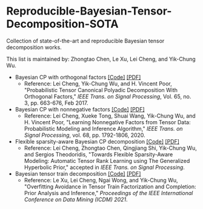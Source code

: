 # Reproducible-Bayesian-Tensor-Decomposition-SOTA

Collection of state-of-the-art and reproducible Bayesian tensor decomposition works.

This list is maintained by:
Zhongtao Chen, Le Xu, Lei Cheng, and Yik-Chung Wu.

- Bayesian CP with orthogonal factors [\[Code\]](https://github.com/leicheng-tensor/pcpd-orthogonal-) [\[PDF\]](https://ieeexplore.ieee.org/document/7555316/)
  - Reference: Lei Cheng, Yik-Chung Wu, and H. Vincent Poor, "Probabilistic Tensor Canonical Polyadic Decomposition With Orthogonal Factors," _IEEE Trans. on Signal Processing_, Vol. 65, no. 3, pp. 663-676, Feb 2017.
- Bayesian CP with nonnegative factors [\[Code\]](https://github.com/leicheng-tensor/pncpd) [\[PDF\]](https://ieeexplore.ieee.org/document/9006902)
  - Reference: Lei Cheng, Xueke Tong, Shuai Wang, Yik-Chung Wu, and H. Vincent Poor, "Learning Nonnegative Factors from Tensor Data: Probabilistic Modeling and Inference Algorithm," _IEEE Trans. on Signal Processing_, vol. 68, pp. 1792-1806, 2020.
- Flexible sparsity-aware Bayesian CP decomposition [\[Code\]](https://github.com/leicheng-tensor/pcpd_gh) [\[PDF\]](https://ieeexplore-ieee-org.eproxy.lib.hku.hk/document/9747988)
  - Reference: Lei Cheng, Zhongtao Chen, Qingjiang Shi, Yik-Chung Wu, and Sergios Theodoridis, "Towards Flexible Sparsity-Aware Modeling: Automatic Tensor Rank Learning using The Generalized Hyperbolic Prior," accepted in _IEEE Trans. on Signal Processing_.
- Bayesian tensor train decomposition [\[Code\]]() [\[PDF\]](https://ieeexplore-ieee-org.eproxy.lib.hku.hk/document/9679150)
  - Reference: Le Xu, Lei Cheng, Ngai Wong, and Yik-Chung Wu, "Overfitting Avoidance in Tensor Train Factorization and Completion: Prior Analysis and Inference," _Proceedings of the IEEE International Conference on Data Mining (ICDM) 2021_.
